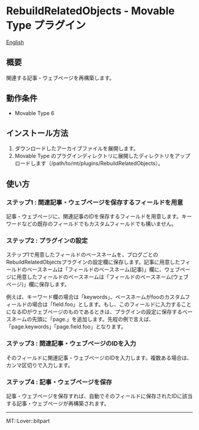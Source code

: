 RebuildRelatedObjects - Movable Type プラグイン
=================

[English](README.md)

## 概要

関連する記事・ウェブページを再構築します。

## 動作条件

* Movable Type 6

## インストール方法

1. ダウンロードしたアーカイブファイルを展開します。
1. Movable Type のプラグインディレクトリに展開したディレクトリをアップロードします（/path/to/mt/plugins/RebuildRelatedObjects）。

## 使い方

### ステップ1 : 関連記事・ウェブページを保存するフィールドを用意

記事・ウェブページに、関連記事のIDを保存するフィールドを用意します。キーワードなどの既存のフィールドでもカスタムフィールドでも構いません。

### ステップ2 : プラグインの設定

ステップ1で用意したフィールドのベースネームを、ブログごとのRebuildRelatedObjectsプラグインの設定欄に保存します。記事に用意したフィールドのベースネームは「フィールドのベースネーム(記事)」欄に、ウェブページに用意したフィールドのベースネームは「フィールドのベースネーム(ウェブページ)」欄に保存します。

例えば、キーワード欄の場合は「keywords」、ベースネームがfooのカスタムフィールドの場合は「field.foo」とします。もし、このフィールドに入力することになるIDがウェブページのものであるときは、プラグインの設定に保存するベースネームの先頭に「page.」を追加します。先程の例で言えば、「page.keywords」「page.field.foo」となります。

### ステップ3 : 関連記事・ウェブページのIDを入力

そのフィールドに関連記事・ウェブページのIDを入力します。複数ある場合は、カンマ区切りで入力します。

### ステップ4 : 記事・ウェブページを保存

記事・ウェブページを保存すれば、自動でそのフィールドに保存されたIDに該当する記事・ウェブページが再構築されます。

---

MT::Lover::bitpart
